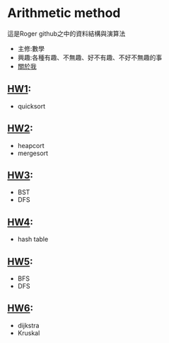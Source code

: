 # Arithmetic method

這是Roger github之中的資料結構與演算法
* 主修:數學
* 興趣:各種有趣、不無趣、好不有趣、不好不無趣的事
* [關於我](尚無)

## [HW1](https://github.com/rogerphysical/rogerphysical/tree/master/HW1):
* quicksort
## [HW2](https://github.com/rogerphysical/rogerphysical/tree/master/HW2):
* heapcort
* mergesort
## [HW3](https://github.com/rogerphysical/rogerphysical/tree/master/HW3):
* BST
* DFS
## [HW4](https://github.com/rogerphysical/rogerphysical/tree/master/HW4):
* hash table
## [HW5](https://github.com/rogerphysical/rogerphysical/tree/master/HW5):
* BFS
* DFS
## [HW6](https://github.com/rogerphysical/rogerphysical/tree/master/HW6):
* dijkstra
* Kruskal
